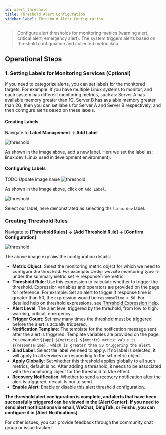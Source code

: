 ```yaml
---
id: alert_threshold
title: Threshold Alert Configuration
sidebar_label: Threshold Alert Configuration
---
```


> Configure alert thresholds for monitoring metrics (warning alert, critical alert, emergency alert). The system triggers alerts based on threshold configuration and collected metric data.

## Operational Steps

### 1. Setting Labels for Monitoring Services (Optional)

If you need to categorize alerts, you can set labels for the monitored targets. For example: If you have multiple Linux systems to monitor, and each system has different monitoring metrics, such as: Server A has available memory greater than 1G, Server B has available memory greater than 2G, then you can set labels for Server A and Server B respectively, and then configure alerts based on these labels.

#### Creating Labels

Navigate to **Label Management -> Add Label**

![threshold](/img/docs/help/alert-threshold-2-en.png)

As shown in the image above, add a new label. Here we set the label as: linux:dev (Linux used in development environment).

#### Configuring Labels

TODO Update image name
![threshold](/img/docs/help/alert-threshold-3-en.png)

As shown in the image above, click on `Add Label`.

![threshold](/img/docs/help/alert-threshold-4-en.png)

Select our label, here demonstrated as selecting the `linux:dev` label.

### Creating Threshold Rules

Navigate to **[Threshold Rules] -> [Add Threshold Rule] -> [Confirm Configuration]**

![threshold](/img/docs/help/alert-threshold-1-en.png)

The above image explains the configuration details:

- **Metric Object**: Select the monitoring metric object for which we need to configure the threshold. For example: Under website monitoring type -> under the summary metric set -> responseTime metric.
- **Threshold Rule**: Use this expression to calculate whether to trigger the threshold. Expression variables and operators are provided on the page for reference. For example: Set an alert to trigger if response time is greater than 50, the expression would be `responseTime > 50`. For detailed help on threshold expressions, see [Threshold Expression Help](alert_threshold_expr).
- **Alert Level**: The alert level triggered by the threshold, from low to high: warning, critical, emergency.
- **Trigger Count**: Set how many times the threshold must be triggered before the alert is actually triggered.
- **Notification Template**: The template for the notification message sent after the alert is triggered. Template variables are provided on the page. For example: `${app}.${metrics}.${metric} metric value is ${responseTime}, which is greater than 50 triggering the alert`.
- **Bind Label**: Select the label we need to apply. If no label is selected, it will apply to all services corresponding to the set metric object.
- **Apply Globally**: Set whether this threshold applies globally to all such metrics, default is no. After adding a threshold, it needs to be associated with the monitoring object for the threshold to take effect.
- **Recovery Notification**: Whether to send a recovery notification after the alert is triggered, default is not to send.
- **Enable Alert**: Enable or disable this alert threshold configuration.

**The threshold alert configuration is complete, and alerts that have been successfully triggered can be viewed in the [Alert Center].**
**If you need to send alert notifications via email, WeChat, DingTalk, or Feishu, you can configure it in [Alert Notifications].**

For other issues, you can provide feedback through the community chat group or issue tracker!
